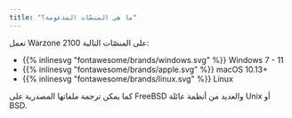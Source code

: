 ```yaml
---
title: "ما هي المنصّات المدعومة؟"
---
```


تعمل Warzone 2100 على المنصّات التالية:

- {{% inlinesvg "fontawesome/brands/windows.svg" %}} Windows 7 - 11
- {{% inlinesvg "fontawesome/brands/apple.svg" %}} macOS 10.13+
- {{% inlinesvg "fontawesome/brands/linux.svg" %}} Linux

كما يمكن ترجمة ملفاتها المصدرية على FreeBSD والعديد من أنظمة عائلة Unix أو BSD.
